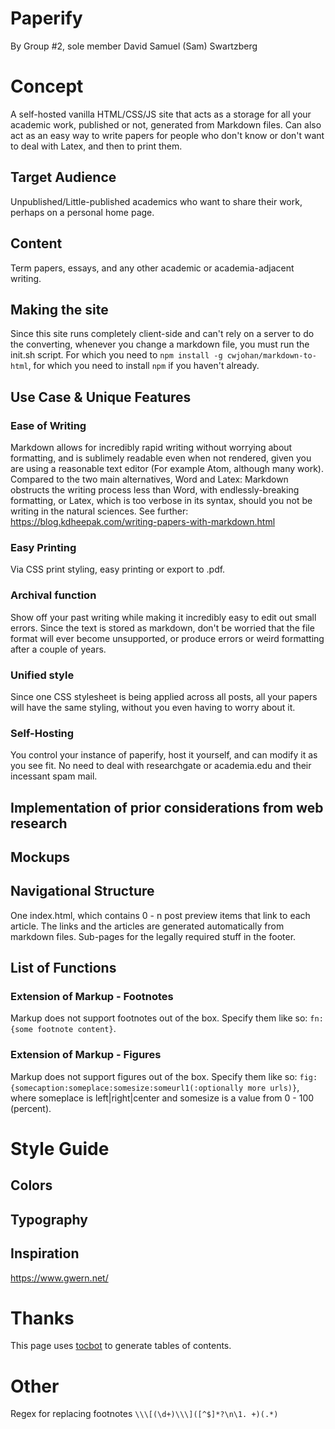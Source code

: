 # Paperify

By Group \#2, sole member David Samuel (Sam) Swartzberg

# Concept

A self-hosted vanilla HTML/CSS/JS site that acts as a storage for all your academic work, published or not, generated from Markdown files. Can also act as an easy way to write papers for people who don't know or don't want to deal with Latex, and then to print them.

## Target Audience

Unpublished/Little-published academics who want to share their work, perhaps on a personal home page.

## Content

Term papers, essays, and any other academic or academia-adjacent writing.

## Making the site

Since this site runs completely client-side and can't rely on a server to do the converting, whenever you change a markdown file, you must run the init.sh script.
For which you need to `npm install -g cwjohan/markdown-to-html`, for which you need to install `npm` if you haven't already.

## Use Case & Unique Features

### Ease of Writing

Markdown allows for incredibly rapid writing without worrying about formatting, and is sublimely readable even when not rendered, given you are using a reasonable text editor (For example Atom, although many work).
Compared to the two main alternatives, Word and Latex:
Markdown obstructs the writing process less than Word, with endlessly-breaking formatting, or Latex, which is too verbose in its syntax, should you not be writing in the natural sciences.
See further: https://blog.kdheepak.com/writing-papers-with-markdown.html

### Easy Printing

Via CSS print styling, easy printing or export to .pdf.

### Archival function

Show off your past writing while making it incredibly easy to edit out small errors. Since the text is stored as markdown, don't be worried that the file format will ever become unsupported, or produce errors or weird formatting after a couple of years.

### Unified style

Since one CSS stylesheet is being applied across all posts, all your papers will have the same styling, without you even having to worry about it.

### Self-Hosting

You control your instance of paperify, host it yourself, and can modify it as you see fit. No need to deal with researchgate or academia.edu and their incessant spam mail.

 ## Implementation of prior considerations from web research

 ## Mockups

 ## Navigational Structure

 One index.html, which contains 0 - n post preview items that link to each article.
 The links and the articles are generated automatically from markdown files.
 Sub-pages for the legally required stuff in the footer.

 ## List of Functions

 ### Extension of Markup - Footnotes

 Markup does not support footnotes out of the box. Specify them like so: `fn:{some footnote content}`.

 ### Extension of Markup - Figures

 Markup does not support figures out of the box. Specify them like so: `fig:{somecaption:someplace:somesize:someurl1(:optionally more urls)}`, where someplace is left|right|center and somesize is a value from 0 - 100 (percent).

 # Style Guide

 ## Colors

 ## Typography

 ## Inspiration

 https://www.gwern.net/

 # Thanks

 This page uses [tocbot](https://tscanlin.github.io/tocbot/) to generate tables of contents.

 # Other

 Regex for replacing footnotes `\\\[(\d+)\\\]([^$]*?\n\1. +)(.*)`
